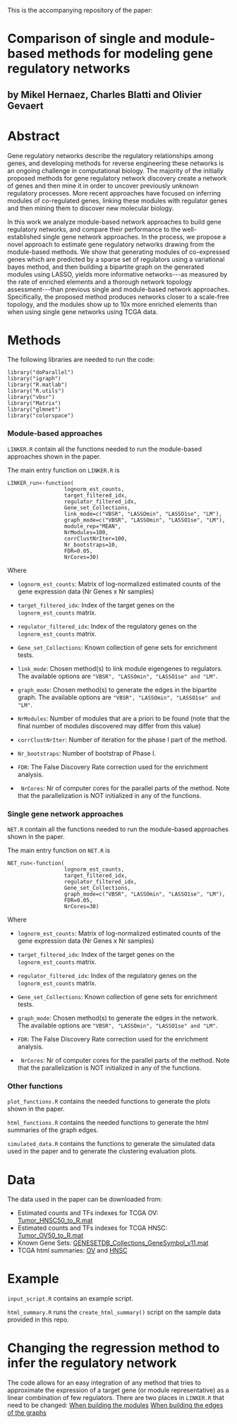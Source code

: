 This is the accompanying repository of the paper:

# Comparison of single and module-based methods for modeling gene regulatory networks
## by Mikel Hernaez, Charles Blatti and Olivier Gevaert


# Abstract

Gene regulatory networks describe the regulatory relationships among genes, and developing methods for reverse engineering these networks is an ongoing challenge in computational biology. The majority of the initially proposed methods for gene regulatory network discovery create a network of genes and then mine it in order to uncover previously unknown regulatory processes. More recent approaches have focused on inferring modules of co-regulated genes, linking these modules with regulator genes and then mining them to discover new molecular biology.

In this work we analyze module-based network approaches to build gene regulatory networks, and compare their performance to the well-established single gene network approaches. In the process, we propose a novel approach to estimate gene regulatory networks drawing from the module-based methods. We show that generating modules of co-expressed genes which are predicted by a sparse set of regulators using a variational bayes method, and then building a bipartite graph on the generated modules using LASSO, yields more informative networks---as measured by the rate of enriched elements and a thorough network topology assessment---than previous single and module-based network approaches. Specifically, the proposed method produces networks closer to a scale-free topology, and the modules show up to 10x more enriched elements than when using single gene networks using TCGA data.

# Methods

The following libraries are needed to run the code:

    library("doParallel")
    library("igraph")
    library("R.matlab")
    library("R.utils")
    library("vbsr")
    library("Matrix")
    library("glmnet")
    library("colorspace")

### Module-based approaches

```LINKER.R``` contain all the functions needed to run the module-based approaches shown in the paper. 

    
The main entry function on ```LINKER.R``` is 

    LINKER_run<-function(
                      lognorm_est_counts, 
                      target_filtered_idx, 
                      regulator_filtered_idx, 
                      Gene_set_Collections,
                      link_mode=c("VBSR", "LASSOmin", "LASSO1se", "LM"),
                      graph_mode=c("VBSR", "LASSOmin", "LASSO1se", "LM"),
                      module_rep="MEAN",
                      NrModules=100, 
                      corrClustNrIter=100,
                      Nr_bootstraps=10,
                      FDR=0.05,
                      NrCores=30)
  
Where 

-  ```lognorm_est_counts```: Matrix of log-normalized estimated counts of the gene expression data (Nr Genes x Nr samples)
  
-  ```target_filtered_idx```: Index of the target genes on the ```lognorm_est_counts``` matrix.
-  ```regulator_filtered_idx```: Index of the regulatory genes on the ```lognorm_est_counts``` matrix.
- ```Gene_set_Collections```: Known collection of gene sets for enrichment tests. 
- ```link_mode```: Chosen method(s) to link module eigengenes to regulators. The available options are ```"VBSR", "LASSOmin", "LASSO1se" and "LM"```.
- ```graph_mode```: Chosen method(s) to generate the edges in the bipartite graph. The available options are ```"VBSR", "LASSOmin", "LASSO1se" and "LM"```.
- ```NrModules```: Number of modules that are a priori to be found (note that the final number of modules discovered may differ from this value)  
- ```corrClustNrIter```: Number of iteration for the phase I part of the method.
- ```Nr_bootstraps```: Number of bootstrap of Phase I.
- ```FDR```: The False Discovery Rate correction used for the enrichment analysis.
- ``` NrCores```: Nr of computer cores for the parallel parts of the method. Note that the parallelization is NOT initialized in any of the functions.


### Single gene network approaches

```NET.R``` contain all the functions needed to run the module-based approaches shown in the paper. 

    
The main entry function on ```NET.R``` is 

    NET_run<-function(
                      lognorm_est_counts, 
                      target_filtered_idx, 
                      regulator_filtered_idx, 
                      Gene_set_Collections,
                      graph_mode=c("VBSR", "LASSOmin", "LASSO1se", "LM"),
                      FDR=0.05,
                      NrCores=30)
  
Where 

-  ```lognorm_est_counts```: Matrix of log-normalized estimated counts of the gene expression data (Nr Genes x Nr samples)
  
-  ```target_filtered_idx```: Index of the target genes on the ```lognorm_est_counts``` matrix.
-  ```regulator_filtered_idx```: Index of the regulatory genes on the ```lognorm_est_counts``` matrix.
- ```Gene_set_Collections```: Known collection of gene sets for enrichment tests. 
- ```graph_mode```: Chosen method(s) to generate the edges in the network. The available options are ```"VBSR", "LASSOmin", "LASSO1se" and "LM"```.
- ```FDR```: The False Discovery Rate correction used for the enrichment analysis.
- ``` NrCores```: Nr of computer cores for the parallel parts of the method. Note that the parallelization is NOT initialized in any of the functions.

### Other functions

```plot_functions.R``` contains the needed functions to generate the plots shown in the paper.

```html_functions.R``` contains the needed functions to generate the html summaries of the graph edges.

```simulated_data.R``` contains the functions to generate the simulated data used in the paper and to generate the clustering evaluation plots.


# Data

The data used in the paper can be downloaded from: 

 - Estimated counts and TFs indexes for TCGA OV: [Tumor_HNSC50_to_R.mat](https://github.com/mikelhernaez/linker/blob/master/data/Tumor_HNSC50_to_R.mat)
 - Estimated counts and TFs indexes for TCGA HNSC: [Tumor_OV50_to_R.mat](https://github.com/mikelhernaez/linker/blob/master/data/Tumor_OV50_to_R.mat)
 - Known Gene Sets: [GENESETDB_Collections_GeneSymbol_v11.mat](https://github.com/mikelhernaez/linker/blob/master/data/GENESETDB_Collections_GeneSymbol_v11.mat)
 - TCGA html summaries: [OV](http://donostia.csl.illinois.edu/linker_TCGA/html_Tumor_OV50.tar8855_reg638/index.Tumor_OV50.tar8855_reg638.html) and [HNSC](http://donostia.csl.illinois.edu/linker_TCGA/html_Tumor_HNSC50.tar8791_reg702/index.Tumor_HNSC50.tar8791_reg702.html)

# Example

```input_script.R``` contains an example script.

```html_summary.R``` runs the `create_html_summary()` script on the sample data provided in this repo.

# Changing the regression method to infer the regulatory network

The code allows for an easy integration of any method that tries to approximate the expression of a target gene (or module representative) as a linear combination of few regulators.
There are two places in ```LINKER.R``` that need to be changed:
[When building the modules](https://github.com/mikelhernaez/linker/blob/a0d04c848f5dbfa8baf38ebe3aa015e21d2896ba/LINKER.R#L740)
[When building the edges of the graphs](https://github.com/mikelhernaez/linker/blob/a0d04c848f5dbfa8baf38ebe3aa015e21d2896ba/LINKER.R#L740)



